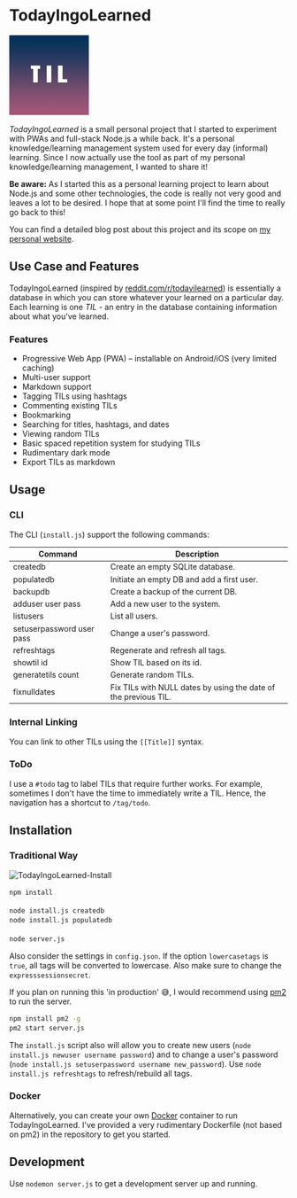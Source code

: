 # TodayIngoLearned

![TodayIngoLearned](https://github.com/IngoKl/TodayIngoLearned/blob/master/static/images/icons/app-icon-144.png?raw=true)

*TodayIngoLearned* is a small personal project that I started to experiment with PWAs and full-stack Node.js a while back. It's a personal knowledge/learning management system used for every day (informal) learning. Since I now actually use the tool as part of my personal knowledge/learning management, I wanted to share it!

**Be aware:** As I started this as a personal learning project to learn about Node.js and some other technologies, the code is really not very good and leaves a lot to be desired. I hope that at some point I'll find the time to really go back to this!

You can find a detailed blog post about this project and its scope on [my personal website](https://kleiber.me/blog/2020/05/31/today-ingo-learned-personal-learning-management-system/).

## Use Case and Features

TodayIngoLearned (inspired by [reddit.com/r/todayilearned](https://www.reddit.com/r/todayilearned/)) is essentially a database in which you can store whatever your learned on a particular day. Each learning is one *TIL* - an entry in the database containing information about what you've learned.

### Features

* Progressive Web App (PWA) – installable on Android/iOS (very limited caching)
* Multi-user support
* Markdown support
* Tagging TILs using hashtags
* Commenting existing TILs
* Bookmarking
* Searching for titles, hashtags, and dates
* Viewing random TILs
* Basic spaced repetition system for studying TILs
* Rudimentary dark mode
* Export TILs as markdown

## Usage

### CLI

The CLI (`install.js`) support the following commands:

| Command                   | Description                                |
|---------------------------|--------------------------------------------|
| createdb                  | Create an empty SQLite database.           |
| populatedb                | Initiate an empty DB and add a first user. |
| backupdb                  | Create a backup of the current DB.         |
| adduser user pass         | Add a new user to the system.              |
| listusers                 | List all users.                            |
| setuserpassword user pass | Change a user's password.                  |
| refreshtags               | Regenerate and refresh all tags.           |
| showtil id                | Show TIL based on its id.                  |
| generatetils count        | Generate random TILs.                      |
| fixnulldates              | Fix TILs with NULL dates by using the date of the previous TIL. |

### Internal Linking

You can link to other TILs using the `[[Title]]` syntax.

### ToDo

I use a `#todo` tag to label TILs that require further works. For example, sometimes I don't have the time to immediately write a TIL. Hence, the navigation has a shortcut to `/tag/todo`.

## Installation

### Traditional Way

![TodayIngoLearned-Install](https://user-images.githubusercontent.com/16179317/83356486-cf695580-a366-11ea-9b97-6f53e7b8cea1.gif)

```bash
npm install

node install.js createdb
node install.js populatedb

node server.js
```

Also consider the settings in `config.json`. If the option `lowercasetags` is `true`, all tags will be converted to lowercase. Also make sure to change the `expresssessionsecret`.

If you plan on running this 'in production' 😅, I would recommend using [pm2](https://pm2.keymetrics.io) to run the server.

```bash
npm install pm2 -g
pm2 start server.js
```

The `install.js` script also will allow you to create new users (`node install.js newuser username password`) and to change a user's password (`node install.js setuserpassword username new_password`). Use `node install.js refreshtags` to refresh/rebuild all tags.

### Docker

Alternatively, you can create your own [Docker](https://www.docker.com) container to run TodayIngoLearned. I've provided a very rudimentary Dockerfile (not based on pm2) in the repository to get you started.

## Development

Use `nodemon server.js` to get a development server up and running.

